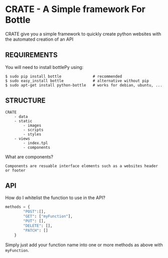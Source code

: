 # CRATE - A Simple framework For Bottle

CRATE give you a simple framework to quickly create python websites with the automated creation of an API

## REQUIREMENTS
You will need to install bottlePy using:

```
$ sudo pip install bottle              # recommended
$ sudo easy_install bottle             # alternative without pip
$ sudo apt-get install python-bottle   # works for debian, ubuntu, ...
```

## STRUCTURE

```
CRATE
    - data
    - static
        - images
        - scripts
        - styles
    - views
        - index.tpl
        - components
```

What are components?
```
Components are resuable interface elements such as a websites header or footer
```

## API

How do I whitelist the function to use in the API?

```python
methods = {
        "POST":[],
        "GET": ["myFunction"],
        "PUT": [],
        "DELETE": [],
        "PATCH": []
    }
```
Simply just add your function name into one or more methods as above with `myFunction`.